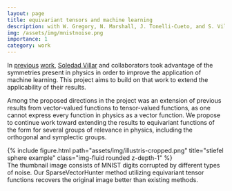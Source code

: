 ```yaml
---
layout: page
title: equivariant tensors and machine learning
description: with W. Gregory, N. Marshall, J. Tonelli-Cueto, and S. Villar
img: /assets/img/mnistnoise.png
importance: 1
category: work
---
```


In <a href="https://arxiv.org/abs/2106.06610">previous</a> <a href="https://arxiv.org/abs/2204.00887">work</a>, <a href="https://www.ams.jhu.edu/villar/">Soledad Villar</a> and collaborators took advantage of the symmetries present in physics in order to improve the application of machine learning. This project aims to build on that work to extend the applicability of their results.

Among the proposed directions in the project was an extension of previous results from vector-valued functions to tensor-valued functions, as one cannot express every function in physics as a vector function. We propose to continue work toward extending the results to equivariant functions of the form for several groups of relevance in physics, including the orthogonal and symplectic groups.

<div class="row">
    <div class="col-sm mt-3 mt-md-0">
        {% include figure.html path="assets/img/illustris-cropped.png" title="stiefel sphere example" class="img-fluid rounded z-depth-1" %}
    </div>
</div>
<div class="caption">
	The thumbnail image consists of MNIST digits corrupted by different types of noise. Our SparseVectorHunter method utilizing equivariant tensor functions recovers the original image better than existing methods.
</div>
